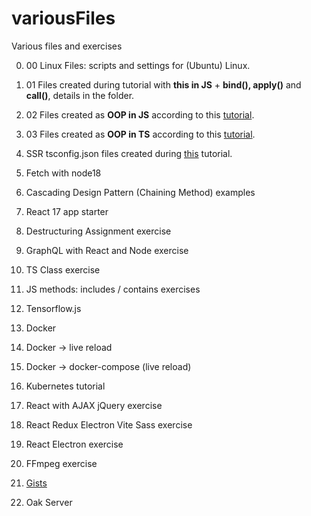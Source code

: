 # variousFiles

Various files and exercises

0. 00 Linux Files: scripts and settings for (Ubuntu) Linux.

1. 01 Files created during tutorial with **this in JS** + **bind(), apply()** and **call()**, details in the folder.

2. 02 Files created as **OOP in JS** according to this [tutorial](https://www.youtube.com/watch?v=JaMCxVWtW58).

3. 03 Files created as **OOP in TS** according to this [tutorial](https://www.youtube.com/watch?v=fsVL_xrYO0w).

4. SSR tsconfig.json files created during [this](https://nils-mehlhorn.de/posts/typescript-nodejs-react-ssr) tutorial.

5. Fetch with node18

6. Cascading Design Pattern (Chaining Method) examples

7. React 17 app starter

8. Destructuring Assignment exercise

9. GraphQL with React and Node exercise

10. TS Class exercise

11. JS methods: includes / contains exercises

12. Tensorflow.js

13. Docker

14. Docker -> live reload

15. Docker -> docker-compose (live reload)

16. Kubernetes tutorial

17. React with AJAX jQuery exercise

18. React Redux Electron Vite Sass exercise

19. React Electron exercise

20. FFmpeg exercise

21. [Gists](https://gist.github.com/Michal-Radomski)

22. Oak Server
